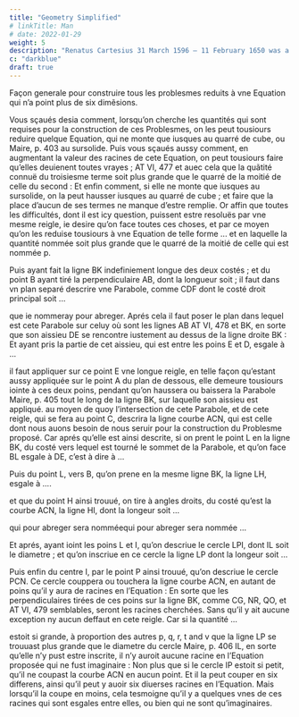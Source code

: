 ```yaml
---
title: "Geometry Simplified"
# linkTitle: Man
# date: 2022-01-29
weight: 5
description: "Renatus Cartesius 31 March 1596 – 11 February 1650 was a French philosopher, mathematician, and scientist who invented analytic geometry"
c: "darkblue"
draft: true
---
```



Façon generale pour construire tous les problesmes reduits à vne Equation qui n’a point plus de six dimẽsions.

Vous sçaués desia comment, lorsqu’on cherche les quantités qui sont requises pour la construction de ces Problesmes, on les peut tousiours reduire quelque Equation, qui ne monte que iusques au quarré de cube, ou Maire, p. 403 au sursolide. Puis vous sçaués aussy comment, en augmentant la valeur des racines de cete Equation, on peut tousiours faire qu’elles deuienent toutes vrayes ; AT VI, 477 et auec cela que la quãtité connuë du troisiesme terme soit plus grande que le quarré de la moitié de celle du second : Et enfin comment, si elle ne monte que iusques au sursolide, on la peut hausser iusques au quarré de cube ; et faire que la place d’aucun de ses termes ne manque d’estre remplie. Or affin que toutes les difficultés, dont il est icy question, puissent estre resoluës par vne mesme reigle, ie desire qu’on face toutes ces choses, et par ce moyen qu’on les reduise tousiours à vne Equation de telle forme ... et en laquelle la quantité nommée  soit plus grande que le quarré de la moitié de celle qui est nommée p.


Puis ayant fait la ligne BK indefiniement longue des deux costés ; et du point B ayant tiré la perpendiculaire AB, dont la longueur soit  ; il faut dans vn plan separé descrire vne Parabole, comme CDF dont le costé droit principal soit ...

que ie nommeray  pour abreger. Aprés cela il faut poser le plan dans lequel est cete Parabole sur celuy où sont les lignes AB AT VI, 478 et BK, en sorte que son aissieu DE se rencontre iustement au dessus de la ligne droite BK : Et ayant pris la partie de cet aissieu, qui est entre les poins E et D, esgale à ...

il faut appliquer sur ce point E vne longue reigle, en telle façon qu’estant aussy appliquée sur le point A du plan de dessous, elle demeure tousiours iointe à ces deux poins, pendant qu’on haussera ou baissera la Parabole Maire, p. 405 tout le long de la ligne BK, sur laquelle son aissieu est appliqué. au moyen de quoy l’intersection de cete Parabole, et de cete reigle, qui se fera au point C, descrira la ligne courbe ACN, qui est celle dont nous auons besoin de nous seruir pour la construction du Problesme proposé. Car aprés qu’elle est ainsi descrite, si on prent le point L en la ligne BK, du costé vers lequel est tourné le sommet de la Parabole, et qu’on face BL esgale à DE, c’est à dire à ...


Puis du point L, vers B, qu’on prene en la mesme ligne BK, la ligne LH, esgale à ....

et que du point H ainsi trouué, on tire à angles droits, du costé qu’est la courbe ACN, la ligne HI, dont la longeur soit ...

qui pour abreger sera nomméequi pour abreger sera nommée ...

Et aprés, ayant ioint les poins L et I, qu’on descriue le cercle LPI, dont IL soit le diametre ; et qu’on inscriue en ce cercle la ligne LP dont la longeur soit ...

Puis enfin du centre I, par le point P ainsi trouué, qu’on descriue le cercle PCN. Ce cercle couppera ou touchera la ligne courbe ACN, en autant de poins qu’il y aura de racines en l’Equation : En sorte que les perpendiculaires tirées de ces poins sur la ligne BK, comme CG, NR, QO, et AT VI, 479 semblables, seront les racines cherchées. Sans qu’il y ait aucune exception ny aucun deffaut en cete reigle. Car si la quantité ...

estoit si grande, à proportion des autres p, q, r, t and v que la ligne LP se trouuast plus grande que le diametre du cercle Maire, p. 406 IL, en sorte qu’elle n’y pust estre inscrite, il n’y auroit aucune racine en l’Equation proposée qui ne fust imaginaire : Non plus que si le cercle IP estoit si petit, qu’il ne coupast la courbe ACN en aucun point. Et il la peut couper en six differens, ainsi qu’il peut y auoir six diuerses racines en l’Equation. Mais lorsqu’il la coupe en moins, cela tesmoigne qu’il y a quelques vnes de ces racines qui sont esgales entre elles, ou bien qui ne sont qu’imaginaires.


